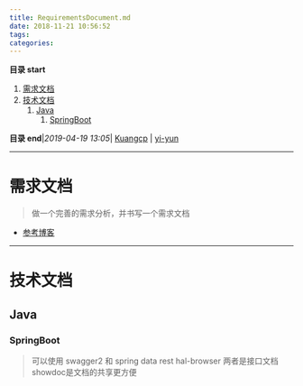 ```yaml
---
title: RequirementsDocument.md
date: 2018-11-21 10:56:52
tags: 
categories: 
---
```


**目录 start**
 
1. [需求文档](#需求文档)
1. [技术文档](#技术文档)
    1. [Java](#java)
        1. [SpringBoot](#springboot)

**目录 end**|_2019-04-19 13:05_| [Kuangcp](https://github.com/Kuangcp/Note) | [yi-yun](https://github.com/yi-yun/Memo)
****************************************
# 需求文档
> 做一个完善的需求分析，并书写一个需求文档

- [参考博客](http://www.kejilie.com/woshipm/article/6Bri6b.html)


***********************
# 技术文档
## Java
### SpringBoot
> 可以使用 swagger2 和 spring data rest hal-browser 两者是接口文档  
showdoc是文档的共享更方便
